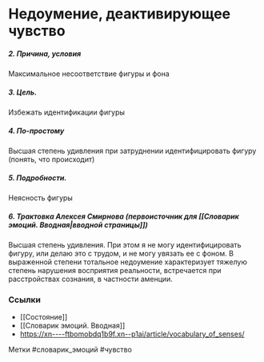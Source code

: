 #  Недоумение, деактивирующее чувство 

##### 2. Причина, условия
Максимальное несоответствие фигуры и фона

##### 3. Цель.
Избежать идентификации фигуры

##### 4. По-простому
Высшая степень удивления при затруднении идентифицировать фигуру (понять, что происходит)

##### 5. Подробности.
Неясность фигуры

##### 6. Трактовка Алексея Смирнова (первоисточник для [[Словарик эмоций. Вводная|вводной страницы]])
Высшая степень удивления. При этом я не могу идентифицировать фигуру, или делаю это с трудом, и не могу увязать ее с фоном. 
В выраженной степени тотальное недоумение характеризует тяжелую степень нарушения восприятия реальности, встречается при расстройствах сознания, в частности аменции.


### Ссылки
- [[Состояние]]
- [[Словарик эмоций. Вводная]]
- https://xn----ftbomobdq1b9f.xn--p1ai/article/vocabulary_of_senses/


Метки #словарик_эмоций #чувство

